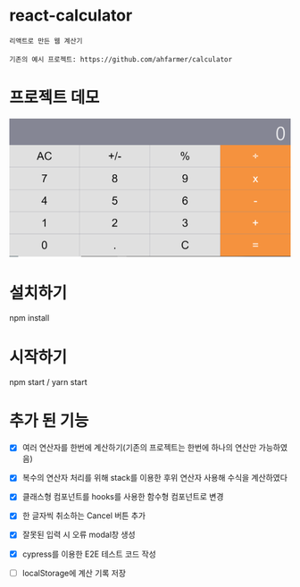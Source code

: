 # react-calculator

    리액트로 만든 웹 계산기

    기존의 예시 프로젝트: https://github.com/ahfarmer/calculator

# 프로젝트 데모

![Project Sample Image](/public/example.PNG)

# 설치하기

npm install

# 시작하기

npm start / yarn start

# 추가 된 기능

- [x] 여러 연산자를 한번에 계산하기(기존의 프로젝트는 한번에 하나의 연산만 가능하였음)

- [x] 복수의 연산자 처리를 위해 stack를 이용한 후위 연산자 사용해 수식을 계산하였다

- [x] 클래스형 컴포넌트를 hooks를 사용한 함수형 컴포넌트로 변경

- [x] 한 글자씩 취소하는 Cancel 버튼 추가

- [x] 잘못된 입력 시 오류 modal창 생성

- [x] cypress를 이용한 E2E 테스트 코드 작성

- [ ] localStorage에 계산 기록 저장
